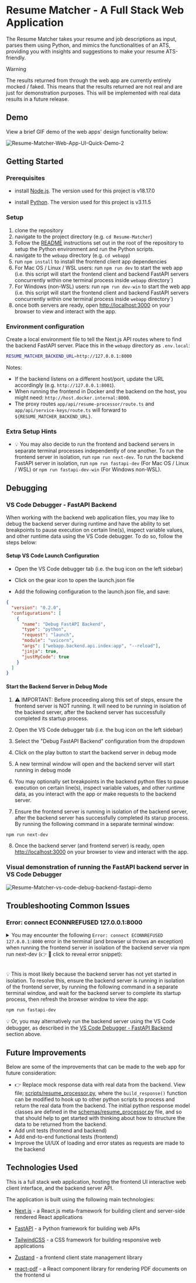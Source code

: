# Resume Matcher - A Full Stack Web Application

The Resume Matcher takes your resume and job descriptions as input, parses them using Python, and mimics the functionalities of an ATS, providing you with insights and suggestions to make your resume ATS-friendly.

> [!WARNING]
> The results returned from through the web app are currently entirely mocked / faked. This means that the results returned are not real and are just for demonstration purposes. This will be implemented with real data results in a future release.

## Demo

View a brief GIF demo of the web apps' design functionality below:

![Resume-Matcher-Web-App-UI-Quick-Demo-2](https://github.com/Sayvai/react-project-dashboard-mvp-match/assets/7581546/5bf9c4c8-a5d1-47ee-8e27-eacda0dbcac9)

## Getting Started

### Prerequisites

- install [Node.js](https://nodejs.org/en/download/). The version used for this project is v18.17.0

- install [Python](https://www.python.org/downloads/). The version used for this project is v3.11.5

### Setup

1. clone the repository
2. navigate to the project directory (e.g. `cd Resume-Matcher`)
3. Follow the [README](../README.md) instructions set out in the root of the repository to setup the Python environment and run the Python scripts.
4. navigate to the `webapp` directory (e.g. `cd webapp`)
5. run `npm install` to install the frontend client app dependencies
6. For Mac OS / Linux / WSL users: run `npm run dev` to start the web app (i.e. this script will start the frontend client and backend FastAPI servers concurrently within one terminal process inside `webapp` directory`)
7. For Windows (non-WSL) users: run `npm run dev-win` to start the web app (i.e. this script will start the frontend client and backend FastAPI servers concurrently within one terminal process inside `webapp` directory`)
8. once both servers are ready, open [http://localhost:3000](http://localhost:3000) on your browser to view and interact with the app.

### Environment configuration

Create a local environment file to tell the Next.js API routes where to find the backend FastAPI server. Place this in the `webapp` directory as `.env.local`:

```bash
RESUME_MATCHER_BACKEND_URL=http://127.0.0.1:8000
```

Notes:

- If the backend listens on a different host/port, update the URL accordingly (e.g. `http://127.0.0.1:8001`).
- When running the frontend in Docker and the backend on the host, you might need: `http://host.docker.internal:8000`.
- The proxy routes `app/api/resume-processor/route.ts` and `app/api/service-keys/route.ts` will forward to `${RESUME_MATCHER_BACKEND_URL}`.

### Extra Setup Hints

- 💡 You may also decide to run the frontend and backend servers in separate terminal processes independently of one another. To run the frontend server in isolation, run `npm run next-dev`. To run the backend FastAPI server in isolation, run `npm run fastapi-dev` (For Mac OS / Linux / WSL) or `npm run fastapi-dev-win` (For Windows non-WSL).

## Debugging

### VS Code Debugger - FastAPI Backend

When working with the backend web application files, you may like to debug the backend server during runtime and have the ability to set breakpoints to pause execution on certain line(s), inspect variable values, and other runtime data using the VS Code debugger. To do so, follow the steps below:

#### Setup VS Code Launch Configuration

- Open the VS Code debugger tab (i.e. the bug icon on the left sidebar)

- Click on the gear icon to open the launch.json file

- Add the following configuration to the launch.json file, and save:

```json
{
  "version": "0.2.0",
  "configurations": [
    {
      "name": "Debug FastAPI Backend",
      "type": "python",
      "request": "launch",
      "module": "uvicorn",
      "args": ["webapp.backend.api.index:app", "--reload"],
      "jinja": true,
      "justMyCode": true
    }
  ]
}
```

#### Start the Backend Server in Debug Mode

1. ⚠️ IMPORTANT: Before proceeding along this set of steps, ensure the frontend server is NOT running. It will need to be running in isolation of the backend server, after the backend server has successfully completed its startup process.

2. Open the VS Code debugger tab (i.e. the bug icon on the left sidebar)

3. Select the "Debug FastAPI Backend" configuration from the dropdown

4. Click on the play button to start the backend server in debug mode

5. A new terminal window will open and the backend server will start running in debug mode

6. You may optionally set breakpoints in the backend python files to pause execution on certain line(s), inspect variable values, and other runtime data, as you interact with the app or make requests to the backend server.

7. Ensure the frontend server is running in isolation of the backend server, after the backend server has successfully completed its starup process. By running the following command in a separate terminal window:

```bash
npm run next-dev
```

8. Once the backend server (and frontend server) is ready, open [http://localhost:3000](http://localhost:3000) on your browser to view and interact with the app.

### Visual demonstration of running the FastAPI backend server in VS Code Debugger

![Resume-Matcher-vs-code-debug-backend-fastapi-demo](https://github.com/srbhr/Resume-Matcher/assets/7581546/04b3b8e2-98c4-40ff-964f-8075c55091c9)

## Troubleshooting Common Issues

### Error: connect ECONNREFUSED 127.0.0.1:8000

<details>
<summary>You may encounter the following <code>Error: connect ECONNREFUSED 127.0.0.1:8000</code> error in the terminal (and browser ui throws an exception) when running the frontend server in isolation of the backend server via npm run next-dev (👉 👀 click to reveal error snippet):</summary>

```bash
[0] Failed to proxy http://127.0.0.1:8000/api/service-keys Error: connect ECONNREFUSED 127.0.0.1:8000
[0]     at TCPConnectWrap.afterConnect [as oncomplete] (node:net:1495:16) {
[0]   errno: -61,
[0]   code: 'ECONNREFUSED',
[0]   syscall: 'connect',
[0]   address: '127.0.0.1',
[0]   port: 8000
[0] }
[0] Error: connect ECONNREFUSED 127.0.0.1:8000
[0]     at TCPConnectWrap.afterConnect [as oncomplete] (node:net:1495:16) {
[0]   errno: -61,
[0]   code: 'ECONNREFUSED',
[0]   syscall: 'connect',
[0]   address: '127.0.0.1',
[0]   port: 8000
[0] }
[0] SyntaxError: Unexpected token I in JSON at position 0
[0]     at JSON.parse (<anonymous>)
[0]     at parseJSONFromBytes (node:internal/deps/undici/undici:6662:19)
[0]     at successSteps (node:internal/deps/undici/undici:6636:27)
[0]     at node:internal/deps/undici/undici:1236:60
[0]     at node:internal/process/task_queues:140:7
[0]     at AsyncResource.runInAsyncScope (node:async_hooks:203:9)
[0]     at AsyncResource.runMicrotask (node:internal/process/task_queues:137:8)
[0]     at process.processTicksAndRejections (node:internal/process/task_queues:95:5)
[0] - error node_modules/next/dist/compiled/react-server-dom-webpack/cjs/react-server-dom-webpack-server.edge.development.js (340:14) @ getErrorMessage
```

</details>
<br/>

💡 This is most likely because the backend server has not yet started in isolation. To resolve this, ensure the backend server is running in isolation of the frontend server, by running the following command in a separate terminal window, and wait for the backend server to complete its startup process, then refresh the browser window to view the app:

```bash
npm run fastapi-dev
```

💡 Or, you may alternatively run the backend server using the VS Code debugger, as described in the [VS Code Debugger - FastAPI Backend](#vs-code-debugger---fastapi-backend) section above.

## Future Improvements

Below are some of the improvements that can be made to the web app for future consideration:

- 👉 Replace mock response data with real data from the backend. View file; [scripts/resume_processor.py](/webapp/backend/scripts/resume_processor.py), where the `build_response()` function can be modified to hook up to other python scripts to process and return the real data from the backend. The initial python response model classes are defined in the [schemas/resume_processor.py](/webapp/backend/schemas/resume_processor.py) file, and so that should help to get started with thinking about how to structure the data to be returned from the backend.
- Add unit tests (frontend and backend)
- Add end-to-end functional tests (frontend)
- Improve the UI/UX of loading and error states as requests are made to the backend

## Technologies Used

This is a full stack web application, hosting the frontend UI interactive web client interface, and the backend server API.

The application is built using the following main technologies:

- [Next.js](https://nextjs.org/) - a React.js meta-framework for building client and server-side rendered React applications

- [FastAPI](https://fastapi.tiangolo.com/) - a Python framework for building web APIs

- [TailwindCSS](https://tailwindcss.com/) - a CSS framework for building responsive web applications

- [Zustand](https://github.com/pmndrs/zustand) - a frontend client state management library

- [react-pdf](https://projects.wojtekmaj.pl/react-pdf/) - a React component library for rendering PDF documents on the frontend ui
